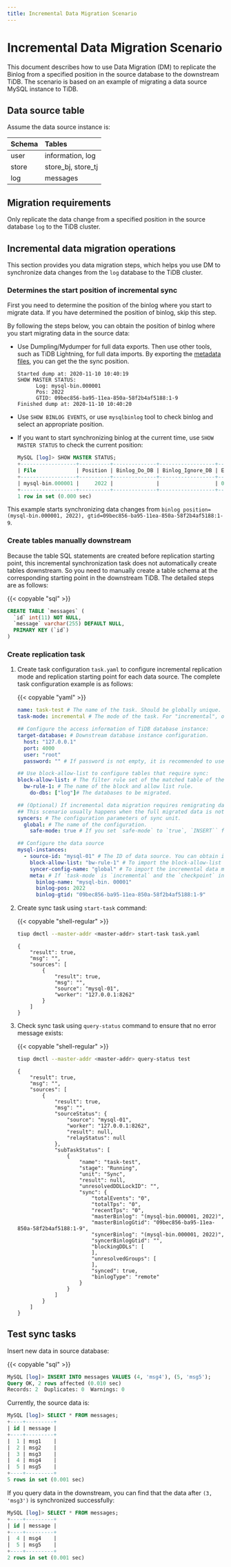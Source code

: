 ```yaml
---
title: Incremental Data Migration Scenario
---
```


# Incremental Data Migration Scenario

This document describes how to use Data Migration (DM) to replicate the Binlog from a specified position in the source database to the downstream TiDB. The scenario is based on an example of migrating a data source MySQL instance to TiDB.

## Data source table

Assume the data source instance is:

| Schema | Tables |
|:------|:------|
| user  | information, log |
| store | store_bj, store_tj |
| log   | messages |

## Migration requirements

Only replicate the data change from a specified position in the source database `log` to the TiDB cluster.

## Incremental data migration operations

This section provides you data migration steps, which helps you use DM to synchronize data changes from the `log` database to the TiDB cluster.

### Determines the start position of incremental sync

First you need to determine the position of the binlog where you start to migrate data. If you have determined the position of binlog, skip this step.

By following the steps below, you can obtain the position of binlog where you start migrating data in the source data:

- Use Dumpling/Mydumper for full data exports. Then use other tools, such as TiDB Lightning, for full data imports. By exporting the [metadata files](https://docs.pingcap.com/zh/tidb/stable/dumpling-overview#%E8%BE%93%E5%87%BA%E6%96%87%E4%BB%B6%E6%A0%BC%E5%BC%8F), you can get the the sync position.

  ```file
  Started dump at: 2020-11-10 10:40:19
  SHOW MASTER STATUS:
        Log: mysql-bin.000001
        Pos: 2022
        GTID: 09bec856-ba95-11ea-850a-58f2b4af5188:1-9 
  Finished dump at: 2020-11-10 10:40:20
  ```

- Use `SHOW BINLOG EVENTS`, or use `mysqlbinlog` tool to check binlog and select an appropriate position.
- If you want to start synchronizing binlog at the current time, use `SHOW MASTER STATUS` to check the current position:

  ```sql
  MySQL [log]> SHOW MASTER STATUS;
  +------------------+----------+--------------+------------------+------------------------------------------+
  | File             | Position | Binlog_Do_DB | Binlog_Ignore_DB | Executed_Gtid_Set                        |
  +------------------+----------+--------------+------------------+------------------------------------------+
  | mysql-bin.000001 |     2022 |              |                  | 09bec856-ba95-11ea-850a-58f2b4af5188:1-9 |
  +------------------+----------+--------------+------------------+------------------------------------------+
  1 row in set (0.000 sec)
  ```

This example starts synchronizing data changes from `binlog position=(mysql-bin.000001, 2022), gtid=09bec856-ba95-11ea-850a-58f2b4af5188:1-9`.

### Create tables manually downstream

Because the table SQL statements are created before replication starting point, this incremental synchronization task does not automatically create tables downstream. So you need to manually create a table schema at the corresponding starting point in the downstream TiDB. The detailed steps are as follows:

{{< copyable "sql" >}}

```sql
CREATE TABLE `messages` (
  `id` int(11) NOT NULL,
  `message` varchar(255) DEFAULT NULL,
  PRIMARY KEY (`id`)
)
```

### Create replication task

1. Create task configuration `task.yaml` to configure incremental replication mode and replication starting point for each data source. The complete task configuration example is as follows:

   {{< copyable "yaml" >}}

   ```yaml
   name: task-test # The name of the task. Should be globally unique.
   task-mode: incremental # The mode of the task. For "incremental", only incremental data is migrated.

   ## Configure the access information of TiDB database instance:
   target-database: # Downstream database instance configuration.
     host: "127.0.0.1"
     port: 4000
     user: "root"
     password: "" # If password is not empty, it is recommended to use dmctl encrypted password.

   ## Use block-allow-list to configure tables that require sync:
   block-allow-list: # The filter rule set of the matched table of the data source database instance. Use black-white-list if the DM's version is earlier than v2.0.0-beta.2.
     bw-rule-1: # The name of the block and allow list rule.
       do-dbs: ["log"]# The databases to be migrated.

   ## (Optional) If incremental data migration requires remigrating data that has already been migrated during full data migration process, you need to enable safe mode to avoid incremental migration errors.
   ## This scenario usually happens when the full migrated data is not a consistent snapshot of the data source. You need to start migrate incremental data at a position before the full data migration starting point.
   syncers: # The configuration parameters of sync unit.
     global: # The name of the configuration.
       safe-mode: true # If you set `safe-mode` to `true`, `INSERT`` from data sources is rewritten to `REPLACE` and `UPDATE` is rewritten to `DELETE` and `REPLACE`. This is to ensure that when primary keys or the unique keys exist in table structure, you can re-import DML when migrating data. TiDB DM automatically enables the safe mode within 1 minutes immediately after the incremental replication task is started or resumed.

   ## Configure the data source
   mysql-instances:
     - source-id: "mysql-01" # The ID of data source. You can obtain it from the configuration of the data source.
       block-allow-list: "bw-rule-1" # To import the block-allow-list configuration above.
       syncer-config-name: "global" # To import the incremental data migration configuration of syncers.
       meta: # If `task-mode` is `incremental` and the `checkpoint` in downstream database does not exist, `meta` is the starting point of binlog; If `checkpoint` exists, base it on `checkpoint`.
         binlog-name: "mysql-bin. 00001"
         binlog-pos: 2022
         binlog-gtid: "09bec856-ba95-11ea-850a-58f2b4af5188:1-9"
   ```

2. Create sync task using `start-task` command:

   {{< copyable "shell-regular" >}}

   ```bash
   tiup dmctl --master-addr <master-addr> start-task task.yaml
   ```

   ```
   {
       "result": true,
       "msg": "",
       "sources": [
           {
               "result": true,
               "msg": "",
               "source": "mysql-01",
               "worker": "127.0.0.1:8262"
           }
       ]
   }
   ```

3. Check sync task using `query-status` command to ensure that no error message exists:

   {{< copyable "shell-regular" >}}

   ```bash
   tiup dmctl --master-addr <master-addr> query-status test
   ```

   ```
   {
       "result": true,
       "msg": "",
       "sources": [
           {
               "result": true,
               "msg": "",
               "sourceStatus": {
                   "source": "mysql-01",
                   "worker": "127.0.0.1:8262",
                   "result": null,
                   "relayStatus": null
               },
               "subTaskStatus": [
                   {
                       "name": "task-test",
                       "stage": "Running",
                       "unit": "Sync",
                       "result": null,
                       "unresolvedDDLLockID": "",
                       "sync": {
                           "totalEvents": "0",
                           "totalTps": "0",
                           "recentTps": "0",
                           "masterBinlog": "(mysql-bin.000001, 2022)",
                           "masterBinlogGtid": "09bec856-ba95-11ea-850a-58f2b4af5188:1-9",
                           "syncerBinlog": "(mysql-bin.000001, 2022)",
                           "syncerBinlogGtid": "",
                           "blockingDDLs": [
                           ],
                           "unresolvedGroups": [
                           ],
                           "synced": true,
                           "binlogType": "remote"
                       }
                   }
               ]
           }
       ]
   }
   ```

## Test sync tasks

Insert new data in source database:

{{< copyable "sql" >}}

```sql
MySQL [log]> INSERT INTO messages VALUES (4, 'msg4'), (5, 'msg5');
Query OK, 2 rows affected (0.010 sec)
Records: 2  Duplicates: 0  Warnings: 0
```

Currently, the source data is:

```sql
MySQL [log]> SELECT * FROM messages;
+----+---------+
| id | message |
+----+---------+
|  1 | msg1    |
|  2 | msg2    |
|  3 | msg3    |
|  4 | msg4    |
|  5 | msg5    |
+----+---------+
5 rows in set (0.001 sec)
```

If you query data in the downstream, you can find that the data after `(3, 'msg3')` is synchronized successfully:

```sql
MySQL [log]> SELECT * FROM messages;
+----+---------+
| id | message |
+----+---------+
|  4 | msg4    |
|  5 | msg5    |
+----+---------+
2 rows in set (0.001 sec)
```
